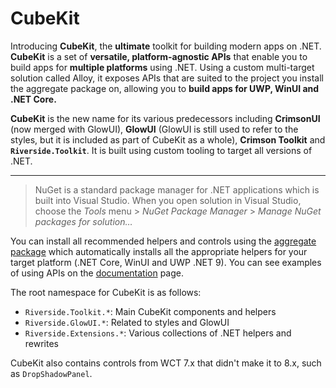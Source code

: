 # CubeKit

Introducing **CubeKit**, the **ultimate** toolkit for building modern apps on .NET. **CubeKit** is a set of **versatile, platform-agnostic APIs** that enable you to build apps for **multiple platforms** using .NET.
Using a custom multi-target solution called Alloy, it exposes APIs that are suited to the project you install the aggregate package on, allowing you to **build apps for UWP, WinUI and .NET Core.**

**CubeKit** is the new name for its various predecessors including **CrimsonUI** (now merged with GlowUI), **GlowUI** (GlowUI is still used to refer to the styles, but it is included as part of CubeKit as a whole), **Crimson Toolkit** and **`Riverside.Toolkit`**.
It is built using custom tooling to target all versions of .NET.

---

> NuGet is a standard package manager for .NET applications which is built into Visual Studio. When you open solution in Visual Studio, choose the *Tools* menu > *NuGet Package Manager* > *Manage NuGet packages for solution…*

You can install all recommended helpers and controls using the [aggregate package](https://nuget.org/packages/Riverside.Toolkit) which automatically installs all the appropriate helpers for your target platform (.NET Core, WinUI and UWP .NET 9).
You can see examples of using APIs on the [documentation](https://riversidevalley.github.io/Toolkit) page.

The root namespace for CubeKit is as follows:
- `Riverside.Toolkit.*`: Main CubeKit components and helpers
- `Riverside.GlowUI.*`: Related to styles and GlowUI
- `Riverside.Extensions.*`: Various collections of .NET helpers and rewrites

CubeKit also contains controls from WCT 7.x that didn't make it to 8.x, such as `DropShadowPanel`.
